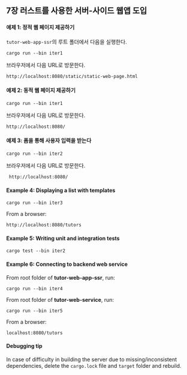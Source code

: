 ## 7장 러스트를 사용한 서버-사이드 웹앱 도입

#### 예제 1: 정적 웹 페이지 제공하기

`tutor-web-app-ssr`의 루트 폴더에서 다음을 실행한다.

```
cargo run --bin iter1
```

브라우저에서 다음 URL로 방문한다.

```
http://localhost:8080/static/static-web-page.html
```

#### 예제 2: 동적 웹 페이지 제공하기

```
cargo run --bin iter1
```

브라우저에서 다음 URL로 방문한다.

````
http://localhost:8080/
````

#### 예제 3: 폼을 통해 사용자 입력을 받는다

```
cargo run --bin iter2
```

브라우저에서 다음 URL로 방문한다.

```
 http://localhost:8080/
```


#### Example 4: Displaying a list with templates

```
cargo run --bin iter3
```

From a browser: 
```
http://localhost:8080/tutors
```

#### Example 5: Writing unit and integration tests

```
cargo test --bin iter2
```

#### Example 6: Connecting to backend web service

From root folder of __tutor-web-app-ssr__, run:
```
cargo run --bin iter4
```

From root folder of __tutor-web-service__, run:
```
cargo run --bin iter5
```
From a browser: 
```
localhost:8080/tutors
```

#### Debugging tip
In case of difficulty in building the server due to missing/inconsistent dependencies, delete the ```cargo.lock``` file and ```target``` folder and rebuild.